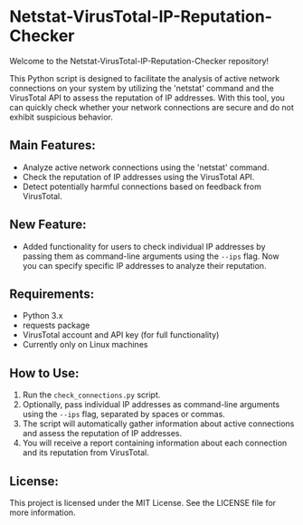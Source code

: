 # Netstat-VirusTotal-IP-Reputation-Checker

Welcome to the Netstat-VirusTotal-IP-Reputation-Checker repository!

This Python script is designed to facilitate the analysis of active network connections on your system by utilizing the 'netstat' command and the VirusTotal API to assess the reputation of IP addresses. With this tool, you can quickly check whether your network connections are secure and do not exhibit suspicious behavior.

## Main Features:
- Analyze active network connections using the 'netstat' command.
- Check the reputation of IP addresses using the VirusTotal API.
- Detect potentially harmful connections based on feedback from VirusTotal.

## New Feature:
- Added functionality for users to check individual IP addresses by passing them as command-line arguments using the `--ips` flag. Now you can specify specific IP addresses to analyze their reputation.

## Requirements:
- Python 3.x
- requests package
- VirusTotal account and API key (for full functionality)
- Currently only on Linux machines

## How to Use:
1. Run the `check_connections.py` script.
2. Optionally, pass individual IP addresses as command-line arguments using the `--ips` flag, separated by spaces or commas.
3. The script will automatically gather information about active connections and assess the reputation of IP addresses.
4. You will receive a report containing information about each connection and its reputation from VirusTotal.

## License:
This project is licensed under the MIT License. See the LICENSE file for more information.
